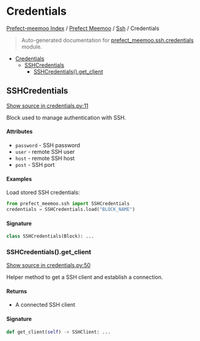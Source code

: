 # Credentials

[Prefect-meemoo Index](../../README.md#prefect-meemoo-index) / [Prefect Meemoo](../index.md#prefect-meemoo) / [Ssh](./index.md#ssh) / Credentials

> Auto-generated documentation for [prefect_meemoo.ssh.credentials](../../../prefect_meemoo/ssh/credentials.py) module.

- [Credentials](#credentials)
  - [SSHCredentials](#sshcredentials)
    - [SSHCredentials().get_client](#sshcredentials()get_client)

## SSHCredentials

[Show source in credentials.py:11](../../../prefect_meemoo/ssh/credentials.py#L11)

Block used to manage authentication with SSH.

#### Attributes

- `password` - SSH password
- `user` - remote SSH user
- `host` - remote SSH host
- `post` - SSH port

#### Examples

Load stored SSH credentials:

```python
from prefect_meemoo.ssh import SSHCredentials
credentials = SSHCredentials.load("BLOCK_NAME")
```

#### Signature

```python
class SSHCredentials(Block): ...
```

### SSHCredentials().get_client

[Show source in credentials.py:50](../../../prefect_meemoo/ssh/credentials.py#L50)

Helper method to get a SSH client and establish a connection.

#### Returns

- A connected SSH client

#### Signature

```python
def get_client(self) -> SSHClient: ...
```
